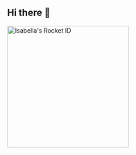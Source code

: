 ## Hi there 👋

<!--
**isabellade/isabellade** is a ✨ _special_ ✨ repository because its `README.md` (this file) appears on your GitHub profile.

Here are some ideas to get you started:

- 🔭 I’m currently working on ...
- 🌱 I’m currently learning ...
- 👯 I’m looking to collaborate on ...
- 🤔 I’m looking for help with ...
- 💬 Ask me about ...
- 📫 How to reach me: ...
- 😄 Pronouns: ...
- ⚡ Fun fact: ...
-->

<a href="https://app.rocketseat.com.br/me/isabellade"><img src="https://app.rocketseat.com.br/api/rocketid/share?slug=isabellade&type=card" width="280" alt="Isabella's Rocket ID"/></a>
